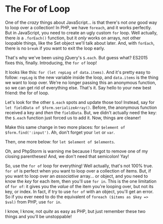 # The For of Loop

One of the *crazy* things about JavaScript... is that there's not *one* good way
to loop over a collection! In PHP, we have `foreach`, and it works perfectly. But
in JavaScript, you need to create an ugly custom `for` loop. Well actually, there
*is* a `.forEach()` function, but it *only* works on arrays, not other loopable
things, like the Set object we'll talk about later. And, with `forEach`, there is
no `break` if you want to exit the loop early.

That's why we've been using jQuery's `$.each`. But guess what? ES2015 fixes this,
finally. Introducing, the `for of` loop!

It looks like this: `for (let repLog of data.items)`. And it's pretty easy to follow:
`repLog` is the new variable inside the loop, and `data.items` is the thing we want
to loop over. We're no longer passing this an anonymous function, so we can get rid
of everything else. That's it. Say hello to your new best friend: the for of loop.

Let's look for the other `$.each` spots and update those too! Instead, say
for `let fieldData of $form.serializeArray()`. Before, the anonymous function
received a key and *then* the `fieldData`. But, we didn't actually need the key:
the `$.each` function just forced us to add it. Now, things are cleaner!

Make this same change in two more places: for `$element of $form.find(':input')`.
Ah, don't forget your `let` or `var`.

Then, one more below: for `let $element of $elements`.

Oh, and PhpStorm is warning me because I forgot to remove one of my closing parentheses!
And, we don't need that semicolon! Yay!

So, use the `for of` loop for everything! Well actually, that's not 100% true. `for of`
is perfect when you want to loop over a collection of items. But, if you want to
loop over an *associative* array... or object, and you need to know the *key* for
each item, then you'll use `for in`. This is the one limitation of `for of`: it gives
you the *value* of the item you're looping over, but not its key, or index. In fact,
if try to use `for of` with an object, you'll get an error. So if you ever need to
do the equivalent of `foreach ($items as $key => $val)` from PHP, use `for in`. 

I know, I know, not *quite* as easy as PHP, but just remember these two things and
you'll be unstoppable!
